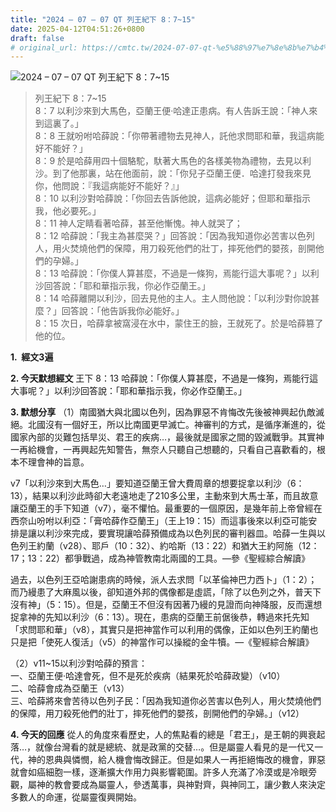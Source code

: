 ```yaml
---
title: "2024 – 07 – 07 QT 列王紀下 8：7~15"
date: 2025-04-12T04:51:26+0800
draft: false
# original_url: https://cmtc.tw/2024-07-07-qt-%e5%88%97%e7%8e%8b%e7%b4%80%e4%b8%8b-8%ef%bc%9a715
---
```


![2024 – 07 – 07 QT 列王紀下 8：7\~15](/images/qt.jpg  "2024 – 07 – 07 QT 列王紀下 8：7\~15")

> 列王紀下 8：7\~15  
> 8：7 以利沙來到大馬色，亞蘭王便‧哈達正患病。有人告訴王說：「神人來到這裏了。」  
> 8：8 王就吩咐哈薛說：「你帶著禮物去見神人，託他求問耶和華，我這病能好不能好？」  
> 8：9 於是哈薛用四十個駱駝，馱著大馬色的各樣美物為禮物，去見以利沙。到了他那裏，站在他面前，說：「你兒子亞蘭王便．哈達打發我來見你，他問說：『我這病能好不能好？』」  
> 8：10 以利沙對哈薛說：「你回去告訴他說，這病必能好；但耶和華指示我，他必要死。」  
> 8：11 神人定睛看著哈薛，甚至他慚愧。神人就哭了；  
> 8：12 哈薛說：「我主為甚麼哭？」回答說：「因為我知道你必苦害以色列人，用火焚燒他們的保障，用刀殺死他們的壯丁，摔死他們的嬰孩，剖開他們的孕婦。」  
> 8：13 哈薛說：「你僕人算甚麼，不過是一條狗，焉能行這大事呢？」以利沙回答說：「耶和華指示我，你必作亞蘭王。」  
> 8：14 哈薛離開以利沙，回去見他的主人。主人問他說：「以利沙對你說甚麼？」回答說：「他告訴我你必能好。」  
> 8：15 次日，哈薛拿被窩浸在水中，蒙住王的臉，王就死了。於是哈薛篡了他的位。

**1.  經文3遍**

**2. 今天默想經文**
王下 8：13 哈薛說：「你僕人算甚麼，不過是一條狗，焉能行這大事呢？」以利沙回答說：「耶和華指示我，你必作亞蘭王。」

**3. 默想分享**
（1）南國猶大與北國以色列，因為罪惡不肯悔改先後被神興起仇敵滅絕。北國沒有一個好王，所以比南國更早滅亡。神審判的方式，是循序漸進的，從國家內部的災難包括旱災、君王的疾病…，最後就是國家之間的毀滅戰爭。其實神一再給機會，一再興起先知警告，無奈人只聽自己想聽的，只看自己喜歡看的，根本不理會神的旨意。

v7「以利沙來到大馬色…」要知道亞蘭王曾大費周章的想要捉拿以利沙（6：13），結果以利沙此時卻大老遠地走了210多公里，主動來到大馬士革，而且故意讓亞蘭王的手下知道（v7），毫不懼怕。最重要的一個原因，是幾年前上帝曾經在西奈山吩咐以利亞：「膏哈薛作亞蘭王」（王上19：15）而這事後來以利亞可能安排是讓以利沙來完成，要實現讓哈薛預備成為以色列民的審判器皿。哈薛一生與以色列王約蘭（v28）、耶戶（10：32）、約哈斯（13：22）和猶大王約阿施（12：17；13：22）都爭戰過，成為神管教南北兩國的工具。—參《聖經綜合解讀》

過去，以色列王亞哈謝患病的時候，派人去求問「以革倫神巴力西卜」（1：2）；而乃縵患了大麻風以後，卻知道外邦的偶像都是虛謊，「除了以色列之外，普天下沒有神」（5：15）。但是，亞蘭王不但沒有因著乃縵的見證而向神降服，反而還想捉拿神的先知以利沙（6：13）。現在，患病的亞蘭王前倨後恭，轉過來托先知「求問耶和華」（v8），其實只是把神當作可以利用的偶像，正如以色列王約蘭也只是把「使死人復活」（v5）的神當作可以操縱的金牛犢。—《聖經綜合解讀》

（2）v11\~15以利沙對哈薛的預言：  
一、亞蘭王便‧哈達會死，但不是死於疾病（結果死於哈薛政變）（v10）  
二、哈薛會成為亞蘭王（v13）  
三、哈薛將來會苦待以色列子民：「因為我知道你必苦害以色列人，用火焚燒他們的保障，用刀殺死他們的壯丁，摔死他們的嬰孩，剖開他們的孕婦。」（v12）

**4. 今天的回應**
從人的角度來看歷史，人的焦點看的總是「君王」，是王朝的興衰起落…，就像台灣看的就是總統、就是政黨的交替…。但是屬靈人看見的是一代又一代，神的恩典與憐憫，給人機會悔改歸正。但是如果人一再拒絕悔改的機會，罪惡就會如癌細胞一樣，逐漸擴大作用力與影響範圍。許多人充滿了冷漠或是冷眼旁觀，屬神的教會要成為屬靈人，參透萬事，與神對齊，與神同工，讓少數人來決定多數人的命運，從屬靈復興開始。
